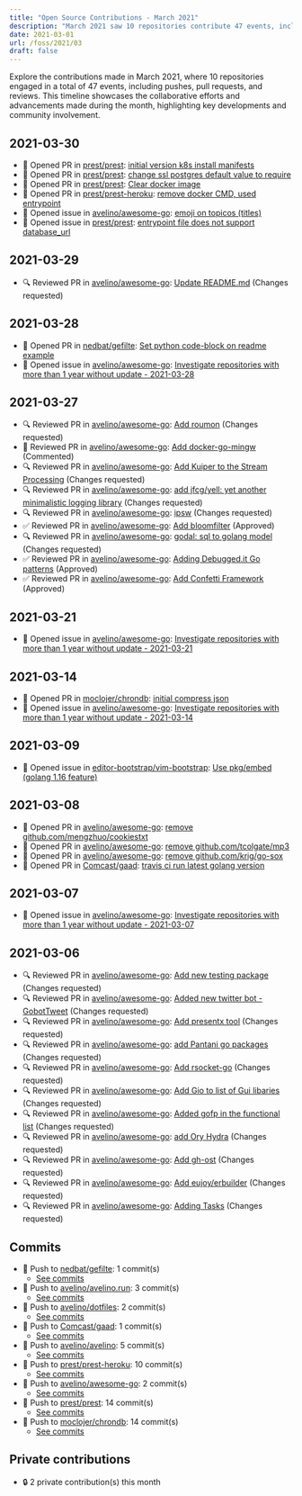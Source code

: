 ```yaml
---
title: "Open Source Contributions - March 2021"
description: "March 2021 saw 10 repositories contribute 47 events, including 10 pull requests and 21 reviews, marking a month of significant collaboration and development."
date: 2021-03-01
url: /foss/2021/03
draft: false
---
```


Explore the contributions made in March 2021, where 10 repositories engaged in a total of 47 events, including pushes, pull requests, and reviews. This timeline showcases the collaborative efforts and advancements made during the month, highlighting key developments and community involvement.

## 2021-03-30

- 🔀 Opened PR in [prest/prest](https://github.com/prest/prest): [initial version k8s install manifests](https://github.com/prest/prest/pull/519)
- 🔀 Opened PR in [prest/prest](https://github.com/prest/prest): [change ssl postgres default value to require](https://github.com/prest/prest/pull/518)
- 🔀 Opened PR in [prest/prest](https://github.com/prest/prest): [Clear docker image](https://github.com/prest/prest/pull/516)
- 🔀 Opened PR in [prest/prest-heroku](https://github.com/prest/prest-heroku): [remove docker CMD, used entrypoint](https://github.com/prest/prest-heroku/pull/1)
- 🐛 Opened issue in [avelino/awesome-go](https://github.com/avelino/awesome-go): [emoji on topicos (titles)](https://github.com/avelino/awesome-go/issues/3550)
- 🐛 Opened issue in [prest/prest](https://github.com/prest/prest): [entrypoint file does not support database_url](https://github.com/prest/prest/issues/517)

## 2021-03-29

- 🔍 Reviewed PR in [avelino/awesome-go](https://github.com/avelino/awesome-go): [Update README.md](https://github.com/avelino/awesome-go/pull/3540#pullrequestreview-623633920) (Changes requested)

## 2021-03-28

- 🔀 Opened PR in [nedbat/gefilte](https://github.com/nedbat/gefilte): [Set python code-block on readme example](https://github.com/nedbat/gefilte/pull/1)
- 🐛 Opened issue in [avelino/awesome-go](https://github.com/avelino/awesome-go): [Investigate repositories with more than 1 year without update - 2021-03-28](https://github.com/avelino/awesome-go/issues/3546)

## 2021-03-27

- 🔍 Reviewed PR in [avelino/awesome-go](https://github.com/avelino/awesome-go): [Add roumon](https://github.com/avelino/awesome-go/pull/3545#pullrequestreview-622644727) (Changes requested)
- 💬 Reviewed PR in [avelino/awesome-go](https://github.com/avelino/awesome-go): [Add docker-go-mingw](https://github.com/avelino/awesome-go/pull/3542#pullrequestreview-622644471) (Commented)
- 🔍 Reviewed PR in [avelino/awesome-go](https://github.com/avelino/awesome-go): [Add Kuiper to the Stream Processing](https://github.com/avelino/awesome-go/pull/3539#pullrequestreview-622644181) (Changes requested)
- 🔍 Reviewed PR in [avelino/awesome-go](https://github.com/avelino/awesome-go): [add jfcg/yell: yet another minimalistic logging library](https://github.com/avelino/awesome-go/pull/3536#pullrequestreview-622644090) (Changes requested)
- 🔍 Reviewed PR in [avelino/awesome-go](https://github.com/avelino/awesome-go): [ipsw](https://github.com/avelino/awesome-go/pull/3535#pullrequestreview-622643923) (Changes requested)
- ✅ Reviewed PR in [avelino/awesome-go](https://github.com/avelino/awesome-go): [Add bloomfilter](https://github.com/avelino/awesome-go/pull/3533#pullrequestreview-622643799) (Approved)
- 🔍 Reviewed PR in [avelino/awesome-go](https://github.com/avelino/awesome-go): [godal: sql to golang model](https://github.com/avelino/awesome-go/pull/3532#pullrequestreview-622643703) (Changes requested)
- ✅ Reviewed PR in [avelino/awesome-go](https://github.com/avelino/awesome-go): [Adding Debugged.it Go patterns](https://github.com/avelino/awesome-go/pull/3528#pullrequestreview-622643439) (Approved)
- ✅ Reviewed PR in [avelino/awesome-go](https://github.com/avelino/awesome-go): [Add Confetti Framework](https://github.com/avelino/awesome-go/pull/3526#pullrequestreview-622643144) (Approved)

## 2021-03-21

- 🐛 Opened issue in [avelino/awesome-go](https://github.com/avelino/awesome-go): [Investigate repositories with more than 1 year without update - 2021-03-21](https://github.com/avelino/awesome-go/issues/3538)

## 2021-03-14

- 🔀 Opened PR in [moclojer/chrondb](https://github.com/moclojer/chrondb): [initial compress json](https://github.com/moclojer/chrondb/pull/1)
- 🐛 Opened issue in [avelino/awesome-go](https://github.com/avelino/awesome-go): [Investigate repositories with more than 1 year without update - 2021-03-14](https://github.com/avelino/awesome-go/issues/3529)

## 2021-03-09

- 🐛 Opened issue in [editor-bootstrap/vim-bootstrap](https://github.com/editor-bootstrap/vim-bootstrap): [Use pkg/embed (golang 1.16 feature)](https://github.com/editor-bootstrap/vim-bootstrap/issues/375)

## 2021-03-08

- 🔀 Opened PR in [avelino/awesome-go](https://github.com/avelino/awesome-go): [remove github.com/mengzhuo/cookiestxt](https://github.com/avelino/awesome-go/pull/3525)
- 🔀 Opened PR in [avelino/awesome-go](https://github.com/avelino/awesome-go): [remove github.com/tcolgate/mp3](https://github.com/avelino/awesome-go/pull/3524)
- 🔀 Opened PR in [avelino/awesome-go](https://github.com/avelino/awesome-go): [remove github.com/krig/go-sox](https://github.com/avelino/awesome-go/pull/3523)
- 🔀 Opened PR in [Comcast/gaad](https://github.com/Comcast/gaad): [travis ci run latest golang version](https://github.com/Comcast/gaad/pull/15)

## 2021-03-07

- 🐛 Opened issue in [avelino/awesome-go](https://github.com/avelino/awesome-go): [Investigate repositories with more than 1 year without update - 2021-03-07](https://github.com/avelino/awesome-go/issues/3522)

## 2021-03-06

- 🔍 Reviewed PR in [avelino/awesome-go](https://github.com/avelino/awesome-go): [Add new testing package](https://github.com/avelino/awesome-go/pull/3521#pullrequestreview-605783472) (Changes requested)
- 🔍 Reviewed PR in [avelino/awesome-go](https://github.com/avelino/awesome-go): [Added new twitter bot - GobotTweet](https://github.com/avelino/awesome-go/pull/3518#pullrequestreview-605783259) (Changes requested)
- 🔍 Reviewed PR in [avelino/awesome-go](https://github.com/avelino/awesome-go): [Add presentx tool](https://github.com/avelino/awesome-go/pull/3513#pullrequestreview-605783076) (Changes requested)
- 🔍 Reviewed PR in [avelino/awesome-go](https://github.com/avelino/awesome-go): [add Pantani go packages](https://github.com/avelino/awesome-go/pull/3510#pullrequestreview-605782722) (Changes requested)
- 🔍 Reviewed PR in [avelino/awesome-go](https://github.com/avelino/awesome-go): [Add rsocket-go](https://github.com/avelino/awesome-go/pull/3509#pullrequestreview-605782570) (Changes requested)
- 🔍 Reviewed PR in [avelino/awesome-go](https://github.com/avelino/awesome-go): [Add Gio to list of Gui libaries](https://github.com/avelino/awesome-go/pull/3508#pullrequestreview-605772776) (Changes requested)
- 🔍 Reviewed PR in [avelino/awesome-go](https://github.com/avelino/awesome-go): [Added gofp in the functional list](https://github.com/avelino/awesome-go/pull/3507#pullrequestreview-605772425) (Changes requested)
- 🔍 Reviewed PR in [avelino/awesome-go](https://github.com/avelino/awesome-go): [add Ory Hydra](https://github.com/avelino/awesome-go/pull/3502#pullrequestreview-605771588) (Changes requested)
- 🔍 Reviewed PR in [avelino/awesome-go](https://github.com/avelino/awesome-go): [Add gh-ost](https://github.com/avelino/awesome-go/pull/3501#pullrequestreview-605771060) (Changes requested)
- 🔍 Reviewed PR in [avelino/awesome-go](https://github.com/avelino/awesome-go): [Add eujoy/erbuilder](https://github.com/avelino/awesome-go/pull/3498#pullrequestreview-605770287) (Changes requested)
- 🔍 Reviewed PR in [avelino/awesome-go](https://github.com/avelino/awesome-go): [Adding Tasks](https://github.com/avelino/awesome-go/pull/3497#pullrequestreview-605770148) (Changes requested)

## Commits

- 🔨 Push to [nedbat/gefilte](https://github.com/nedbat/gefilte): 1 commit(s)
  - [See commits](https://github.com/nedbat/gefilte/commits?author=avelino&since=2021-03-01T00:00:00Z&until=2021-03-31T23:59:59Z)
- 🔨 Push to [avelino/avelino.run](https://github.com/avelino/avelino.run): 3 commit(s)
  - [See commits](https://github.com/avelino/avelino.run/commits?author=avelino&since=2021-03-01T00:00:00Z&until=2021-03-31T23:59:59Z)
- 🔨 Push to [avelino/dotfiles](https://github.com/avelino/dotfiles): 2 commit(s)
  - [See commits](https://github.com/avelino/dotfiles/commits?author=avelino&since=2021-03-01T00:00:00Z&until=2021-03-31T23:59:59Z)
- 🔨 Push to [Comcast/gaad](https://github.com/Comcast/gaad): 1 commit(s)
  - [See commits](https://github.com/Comcast/gaad/commits?author=avelino&since=2021-03-01T00:00:00Z&until=2021-03-31T23:59:59Z)
- 🔨 Push to [avelino/avelino](https://github.com/avelino/avelino): 5 commit(s)
  - [See commits](https://github.com/avelino/avelino/commits?author=avelino&since=2021-03-01T00:00:00Z&until=2021-03-31T23:59:59Z)
- 🔨 Push to [prest/prest-heroku](https://github.com/prest/prest-heroku): 10 commit(s)
  - [See commits](https://github.com/prest/prest-heroku/commits?author=avelino&since=2021-03-01T00:00:00Z&until=2021-03-31T23:59:59Z)
- 🔨 Push to [avelino/awesome-go](https://github.com/avelino/awesome-go): 2 commit(s)
  - [See commits](https://github.com/avelino/awesome-go/commits?author=avelino&since=2021-03-01T00:00:00Z&until=2021-03-31T23:59:59Z)
- 🔨 Push to [prest/prest](https://github.com/prest/prest): 14 commit(s)
  - [See commits](https://github.com/prest/prest/commits?author=avelino&since=2021-03-01T00:00:00Z&until=2021-03-31T23:59:59Z)
- 🔨 Push to [moclojer/chrondb](https://github.com/moclojer/chrondb): 14 commit(s)
  - [See commits](https://github.com/moclojer/chrondb/commits?author=avelino&since=2021-03-01T00:00:00Z&until=2021-03-31T23:59:59Z)

## Private contributions

- 🔒 2 private contribution(s) this month

